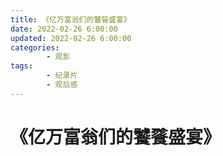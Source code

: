 ```yaml
---
title: 《亿万富翁们的饕餮盛宴》
date: 2022-02-26 6:00:00
updated: 2022-02-26 6:00:00
categories:
        - 观影
tags:
        - 纪录片
        - 观后感
---
```


# 《亿万富翁们的饕餮盛宴》
